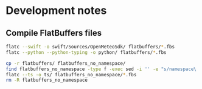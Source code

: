 # Development notes

## Compile FlatBuffers files

```bash
flatc --swift -o swift/Sources/OpenMeteoSdk/ flatbuffers/*.fbs
flatc --python --python-typing -o python/ flatbuffers/*.fbs

cp -r flatbuffers/ flatbuffers_no_namespace/
find flatbuffers_no_namespace -type f -exec sed -i '' -e "s/namespace\ openmeteo_sdk;//" {} \;
flatc --ts -o ts/ flatbuffers_no_namespace/*.fbs
rm -R flatbuffers_no_namespace
```
